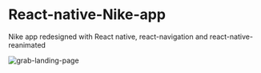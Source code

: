 # React-native-Nike-app
Nike app redesigned with React native, react-navigation and react-native-reanimated

![grab-landing-page](https://github.com/KakarN/React-native-Nike-app/blob/master/assets/nike_ui.gif)
